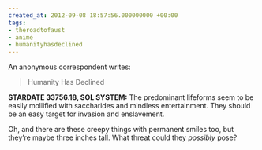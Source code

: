 ```yaml
---
created_at: 2012-09-08 18:57:56.000000000 +00:00
tags:
- theroadtofaust
- anime
- humanityhasdeclined
---
```


An anonymous correspondent writes:

> Humanity Has Declined

**STARDATE 33756.18, SOL SYSTEM:** The predominant lifeforms seem to be
easily mollified with saccharides and mindless entertainment. They
should be an easy target for invasion and enslavement.

Oh, and there are these creepy things with permanent smiles too, but
they’re maybe three inches tall. What threat could they *possibly* pose?
